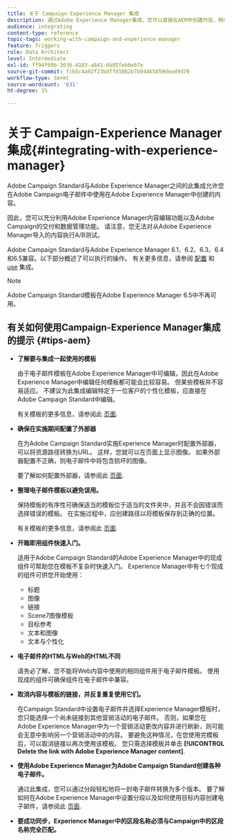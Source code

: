 ```yaml
---
title: 关于 Campaign-Experience Manager 集成
description: 通过Adobe Experience Manager集成，您可以直接在AEM中创建内容，稍后在Adobe Campaign中使用它。
audience: integrating
content-type: reference
topic-tags: working-with-campaign-and-experience-manager
feature: Triggers
role: Data Architect
level: Intermediate
exl-id: ff94f69b-3036-4103-a841-6b85feb0eb7e
source-git-commit: fcb5c4a92f23bdffd1082b7b044b5859dead9d70
workflow-type: tm+mt
source-wordcount: '631'
ht-degree: 1%

---
```


# 关于 Campaign-Experience Manager 集成{#integrating-with-experience-manager}

Adobe Campaign Standard与Adobe Experience Manager之间的此集成允许您在Adobe Campaign电子邮件中使用在Adobe Experience Manager中创建的内容。

因此，您可以充分利用Adobe Experience Manager内容编辑功能以及Adobe Campaign的交付和数据管理功能。 请注意，您无法对从Adobe Experience Manager导入的内容执行A/B测试。

Adobe Campaign Standard与Adobe Experience Manager 6.1、6.2、6.3、6.4和6.5兼容。以下部分概述了可以执行的操作。 有关更多信息，请参阅 [配置](https://experienceleague.adobe.com/docs/experience-manager-65/administering/integration/campaignstandard.html) 和 [use](https://experienceleague.adobe.com/docs/experience-manager-65/authoring/aem-adobe-campaign/campaign.html) 集成。

>[!NOTE]
>
> Adobe Campaign Standard模板在Adobe Experience Manager 6.5中不再可用。

## 有关如何使用Campaign-Experience Manager集成的提示 {#tips-aem}

* **了解要与集成一起使用的模板**

   由于电子邮件模板在Adobe Experience Manager中可编辑，因此在Adobe Experience Manager中编辑任何模板都可能会比较容易。 但某些模板并不容易适应。 不建议为此集成编辑特定于一位客户的个性化模板，应直接在Adobe Campaign Standard中编辑。

   有关模板的更多信息，请参阅此 [页面](https://experienceleague.adobe.com/docs/experience-manager-65/developing/platform/templates/templates.html).

* **确保在实施期间配置了外部器**

   在为Adobe Campaign Standard实施Experience Manager时配置外部器，可以将资源路径转换为URL。 这样，您就可以在页面上显示图像。 如果外部器配置不正确，则电子邮件中将包含损坏的图像。

   要了解如何配置外部器，请参阅此 [页面](https://experienceleague.adobe.com/docs/experience-manager-65/developing/platform/externalizer.html).

* **整理电子邮件模板以避免误用。**

   保持模板的有序性可确保适当的模板位于适当的文件夹中，并且不会因错误而选择错误的模板。 在实施过程中，应创建路径以将模板保存到正确的位置。

   有关模板的更多信息，请参阅此 [页面](https://experienceleague.adobe.com/docs/experience-manager-65/developing/platform/templates/templates.html#template-availability).

* **开箱即用组件快速入门。**

   适用于Adobe Campaign Standard的Adobe Experience Manager中的现成组件可帮助您在模板不复杂时快速入门。
Experience Manager中有七个现成的组件可供您开始使用：

   * 标题
   * 图像
   * 链接
   * Scene7图像模板
   * 目标参考
   * 文本和图像
   * 文本与个性化

* **电子邮件的HTML与Web的HTML不同**

   请务必了解，您不能将Web内容中使用的相同组件用于电子邮件模板。 使用现成的组件可确保组件在电子邮件中兼容。

* **取消内容与模板的链接，并反复重复使用它们。**

   在Campaign Standard中设置电子邮件并选择Experience Manager模板时，您只能选择一个尚未链接到其他营销活动的电子邮件。 否则，如果您在Adobe Experience Manager中为一个营销活动更改内容并进行刷新，则可能会无意中影响另一个营销活动中的内容。
要避免这种情况，在您使用完模板后，可以取消链接以再次使用该模板。 您只需选择模板并单击 **[!UICONTROL Delete the link with Adobe Experience Manager content]**.

* **使用Adobe Experience Manager为Adobe Campaign Standard创建各种电子邮件。**

   通过此集成，您可以通过分段轻松地将一封电子邮件转换为多个版本。
要了解如何在Adobe Experience Manager中设置分段以及如何使用目标内容创建电子邮件，请参阅此 [页面](https://experienceleague.adobe.com/docs/experience-manager-65/authoring/aem-adobe-campaign/target-adobe-campaign.html#setting-up-segmentation-in-aem).

* **要成功同步，Experience Manager中的区段名称必须与Campaign中的区段名称完全匹配。**
